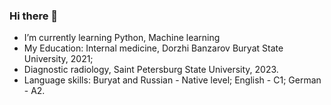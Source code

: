 ### Hi there 👋


-  I’m currently learning Python, Machine learning
-  My Education: Internal medicine, Dorzhi Banzarov Buryat State University, 2021;
-  Diagnostic radiology, Saint Petersburg State University, 2023.
-  Language skills: Buryat and Russian - Native level; English - C1; German - A2.

